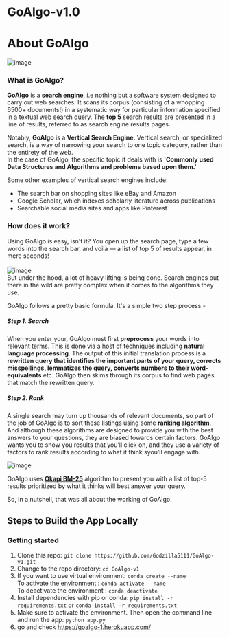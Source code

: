 # GoAlgo-v1.0

**About GoAlgo**
================
![image](https://user-images.githubusercontent.com/62075225/171186132-ec304e00-a37d-400a-b9fc-460b7d972cb6.png)
  

### What is GoAlgo?

**GoAlgo** is a **search engine**, i.e nothing but a software system designed to carry out web searches. It scans its corpus (consisting of a whopping 6500+ documents!) in a systematic way for particular information specified in a textual web search query. The **top 5** search results are presented in a line of results, referred to as search engine results pages.  

Notably, **GoAlgo** is a **Vertical Search Engine.** Vertical search, or specialized search, is a way of narrowing your search to one topic category, rather than the entirety of the web.  
In the case of GoAlgo, the specific topic it deals with is **'Commonly used Data Structures and Algorithms and problems based upon them.'**

Some other examples of vertical search engines include:

*   The search bar on shopping sites like eBay and Amazon
*   Google Scholar, which indexes scholarly literature across publications
*   Searchable social media sites and apps like Pinterest

### How does it work?

Using GoAlgo is easy, isn't it? You open up the search page, type a few words into the search bar, and voilà — a list of top 5 of results appear, in mere seconds!  
<br>
![image](https://user-images.githubusercontent.com/62075225/171187776-01573169-bd3a-4eb8-8979-3638b1b4387a.png)
<br>
But under the hood, a lot of heavy lifting is being done. Search engines out there in the wild are pretty complex when it comes to the algorithms they use. 

GoAlgo follows a pretty basic formula. It's a simple two step process -

  

##### Step 1. Search

When you enter your, GoAlgo must first **preprocess** your words into relevant terms. This is done via a host of techniques including **natural language processing**. The output of this initial translation process is a **rewritten query that identifies the important parts of your query, corrects misspellings, lemmatizes the query, converts numbers to their word-equivalents** etc. GoAlgo then skims through its corpus to find web pages that match the rewritten query.

  

##### Step 2. Rank

A single search may turn up thousands of relevant documents, so part of the job of GoAlgo is to sort these listings using some **ranking algorithm**. And although these algorithms are designed to provide you with the best answers to your questions, they are biased towards certain factors. GoAlgo wants you to show you results that you’ll click on, and they use a variety of factors to rank results according to what it think syou’ll engage with.

![image](https://user-images.githubusercontent.com/62075225/171187443-2c8097ca-2dfb-49bf-befa-14f23afe3266.png)


GoAlgo uses [**Okapi BM-25**](https://en.wikipedia.org/wiki/Okapi_BM25) algorithm to present you with a list of top-5 results prioritized by what it thinks will best answer your query.  
  
So, in a nutshell, that was all about the working of GoAlgo.  


## Steps to Build the App Locally

### Getting started
1. Clone this repo: `git clone https://github.com/Godzilla5111/GoAlgo-v1.git` <br>
2. Change to the repo directory: `cd GoAlgo-v1` <br>
3. If you want to use virtual environment: `conda create --name` 
  <br> To activate the environment : `conda activate --name`
  <br> To deactivate the environment : `conda deactivate` <br>
4. Install dependencies with pip or conda: `pip install -r requirements.txt` or `conda install -r requirements.txt` <br>
6. Make sure to activate the environment. Then open the command line and run the app: `python app.py` <br>
7. go and check https://goalgo-1.herokuapp.com/

